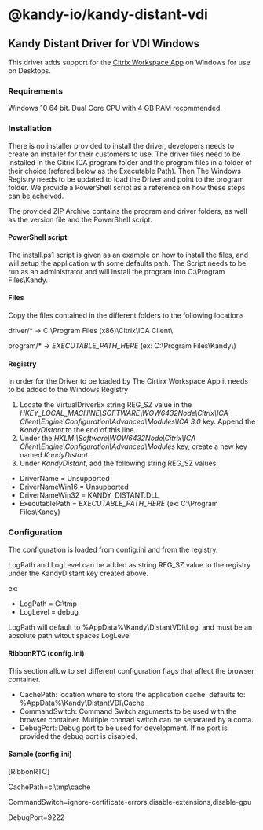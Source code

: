 # @kandy-io/kandy-distant-vdi

## Kandy Distant Driver for VDI Windows

This driver adds support for the [Citrix Workspace App](https://docs.citrix.com/en-us/citrix-workspace-app.html) on Windows for use on Desktops.

### Requirements

Windows 10 64 bit.
Dual Core CPU with 4 GB RAM recommended.

### Installation

There is no installer provided to install the driver, developers needs to create an installer for their customers to use. The driver files need to be installed in the Citrix ICA program folder and the program files in a folder of their choice (refered below as the Executable Path). Then The Windows Registry needs to be updated to load the Driver and point to the program folder. We provide a PowerShell script as a reference on how these steps can be acheived.

The provided ZIP Archive contains the program and driver folders, as well as the version file and the PowerShell script.

#### PowerShell script

The install.ps1 script is given as an example on how to install the files, and will setup the application with some defaults path. The Script needs to be run as an administrator and will install the program into C:\Program Files\Kandy. 

#### Files

Copy the files contained in the different folders to the following locations

driver/* -> C:\Program Files (x86)\Citrix\ICA Client\\

program/* -> *EXECUTABLE_PATH_HERE* (ex: C:\Program Files\Kandy\\)

#### Registry

In order for the Driver to be loaded by The Cirtirx Workspace App it needs to be added to the Windows Registry
1. Locate the VirtualDriverEx string REG_SZ value in the *HKEY_LOCAL_MACHINE\SOFTWARE\WOW6432Node\Citrix\ICA Client\Engine\Configuration\Advanced\Modules\ICA 3.0* key. Append the *KandyDistant* to the end of this line.
2. Under the *HKLM:\Software\WOW6432Node\Citrix\ICA Client\Engine\Configuration\Advanced\Modules* key, create a new key named *KandyDistant*.
3. Under *KandyDistant*, add the following string REG_SZ values:
 - DriverName = Unsupported
 - DriverNameWin16 = Unsupported
 - DriverNameWin32 = KANDY_DISTANT.DLL
 - ExecutablePath = *EXECUTABLE_PATH_HERE* (ex: C:\Program Files\Kandy)

### Configuration

The configuration is loaded from config.ini and from the registry.

LogPath and LogLevel can be added as string REG_SZ value to the registry under the KandyDistant key created above.

ex:
- LogPath = C:\tmp
- LogLevel = debug

LogPath will default to %AppData%\Kandy\DistantVDI\Log, and must be an absolute path witout spaces
LogLevel 

#### RibbonRTC (config.ini)

This section allow to set different configuration flags that affect the browser container.

- CachePath: location where to store the application cache. defaults to: %AppData%\Kandy\DistantVDI\Cache
- CommandSwitch: Command Switch arguments to be used with the browser container. Multiple connad switch can be separated by a coma.
- DebugPort: Debug port to be used for development. If no port is provided the debug port is disabled.

#### Sample (config.ini)

[RibbonRTC]

CachePath=c:\tmp\cache

CommandSwitch=ignore-certificate-errors,disable-extensions,disable-gpu

DebugPort=9222